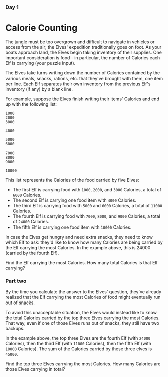 ### Day 1
# Calorie Counting
The jungle must be too overgrown and difficult to navigate in vehicles or access from the air; the Elves' expedition traditionally goes on foot. As your boats approach land, the Elves begin taking inventory of their supplies. One important consideration is food - in particular, the number of Calories each Elf is carrying (your puzzle input).

The Elves take turns writing down the number of Calories contained by the various meals, snacks, rations, etc. that they've brought with them, one item per line. Each Elf separates their own inventory from the previous Elf's inventory (if any) by a blank line.

For example, suppose the Elves finish writing their items' Calories and end up with the following list:
```
1000
2000
3000

4000

5000
6000

7000
8000
9000

10000
```
This list represents the Calories of the food carried by five Elves:
- The first Elf is carrying food with ```1000```, ```2000```, and ```3000``` Calories, a total of ```6000``` Calories.
- The second Elf is carrying one food item with ```4000``` Calories.
- The third Elf is carrying food with ```5000``` and ```6000``` Calories, a total of ```11000``` Calories.
- The fourth Elf is carrying food with ```7000```, ```8000```, and ```9000``` Calories, a total of ```24000``` Calories.
- The fifth Elf is carrying one food item with ```10000``` Calories.

In case the Elves get hungry and need extra snacks, they need to know which Elf to ask: they'd like to know how many Calories are being carried by the Elf carrying the most Calories. In the example above, this is 24000 (carried by the fourth Elf).

Find the Elf carrying the most Calories. How many total Calories is that Elf carrying?

### Part two
By the time you calculate the answer to the Elves' question, they've already realized that the Elf carrying the most Calories of food might eventually run out of snacks.

To avoid this unacceptable situation, the Elves would instead like to know the total Calories carried by the top three Elves carrying the most Calories. That way, even if one of those Elves runs out of snacks, they still have two backups.

In the example above, the top three Elves are the fourth Elf (with ```24000``` Calories), then the third Elf (with ```11000``` Calories), then the fifth Elf (with ```10000``` Calories). The sum of the Calories carried by these three elves is ```45000```.

Find the top three Elves carrying the most Calories. How many Calories are those Elves carrying in total?
